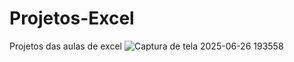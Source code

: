 # Projetos-Excel
Projetos das aulas de excel
![Captura de tela 2025-06-26 193558](https://github.com/user-attachments/assets/fbc0b533-4355-493f-9d6a-44be3c9e3bc3)
